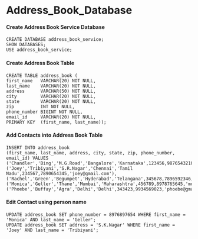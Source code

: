 # Address_Book_Database

#### Create Address Book Service Database
```
CREATE DATABASE address_book_service;
SHOW DATABASES;
USE address_book_service;
```
#### Create Address Book Table
```
CREATE TABLE address_book (
first_name   VARCHAR(20) NOT NULL,
last_name    VARCHAR(20) NOT NULL,
address      VARCHAR(50) NOT NULL,
city         VARCHAR(20) NOT NULL,
state        VARCHAR(20) NOT NULL,
zip          INT NOT NULL,
phone_number BIGINT NOT NULL,
email_id     VARCHAR(20) NOT NULL,
PRIMARY KEY  (first_name, last_name));
```
#### Add Contacts into Address Book Table
```
INSERT INTO address_book 
(first_name, last_name, address, city, state, zip, phone_number, email_id) VALUES
('Chandler','Bing','M.G.Road','Bangalore','Karnataka',123456,9876543210,'chandler@gmail.com'),
('Joey','Tribiyani','S.R.Nagar','Chennai','Tamil Nadu',234567,7890654345,'joey@gmail.com'),
('Rachel','Green','Begumpet','Hyderabad','Telangana',345678,7896592346,'rachel@gmail.com'),
('Monica','Geller','Thane','Mumbai','Maharashtra',456789,8978765645,'monica@gmail.com'),
('Phoebe','Buffay','Agra','Delhi','Delhi',343423,9934569023,'phoebe@gmail.com');
```

#### Edit Contact using person name
```
UPDATE address_book SET phone_number = 8976897654 WHERE first_name = 'Monica' AND last_name = 'Geller';
UPDATE address_book SET address = 'S.K.Nagar' WHERE first_name = 'Joey' AND last_name = 'Tribiyani';
```